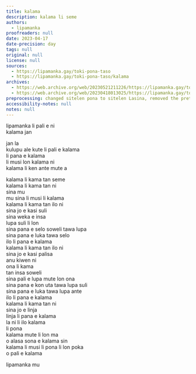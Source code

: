 ```yaml
---
title: kalama
description: kalama li seme
authors:
  - lipamanka
proofreaders: null
date: 2023-04-17
date-precision: day
tags: null
original: null
license: null
sources:
  - https://lipamanka.gay/toki-pona-taso
  - https://lipamanka.gay/toki-pona-taso/kalama
archives:
  - https://web.archive.org/web/20230521211226/https://lipamanka.gay/toki-pona-taso
  - https://web.archive.org/web/20230418013025/https://lipamanka.gay/toki-pona-taso/kalama
preprocessing: changed sitelen pona to sitelen Lasina, removed the pretty whitespace
accessibility-notes: null
notes: null
---
```


lipamanka li pali e ni  
kalama jan

jan la  
kulupu ale kute li pali e kalama  
li pana e kalama  
li musi lon kalama ni  
kalama li ken ante mute a

kalama li kama tan seme  
kalama li kama tan ni  
sina mu  
mu sina li musi li kalama  
kalama li kama tan ilo ni  
sina jo e kasi suli  
sina weka e insa  
lupa suli li lon  
sina pana e selo soweli tawa lupa  
sina pana e luka tawa selo  
ilo li pana e kalama  
kalama li kama tan ilo ni  
sina jo e kasi palisa  
anu kiwen ni  
ona li kama  
tan insa soweli  
sina pali e lupa mute lon ona  
sina pana e kon uta tawa lupa suli  
sina pana e luka tawa lupa ante  
ilo li pana e kalama  
kalama li kama tan ni  
sina jo e linja  
linja li pana e kalama  
la ni li ilo kalama  
li pona  
kalama mute li lon ma  
o alasa sona e kalama sin  
kalama li musi li pona li lon poka  
o pali e kalama

lipamanka mu
